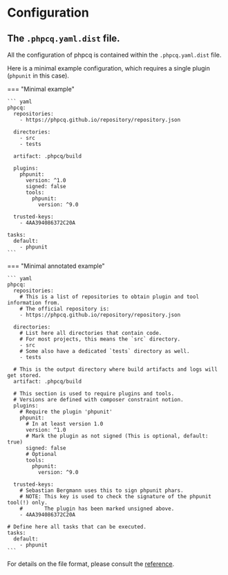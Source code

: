 # Configuration

## The `.phpcq.yaml.dist` file.

All the configuration of phpcq is contained within the `.phpcq.yaml.dist` file.

Here is a minimal example configuration, which requires a single plugin (`phpunit` in this case).

=== "Minimal example"

    ``` yaml
    phpcq:
      repositories:
        - https://phpcq.github.io/repository/repository.json

      directories:
        - src
        - tests

      artifact: .phpcq/build

      plugins:
        phpunit:
          version: ^1.0
          signed: false
          tools:
            phpunit:
              version: ^9.0

      trusted-keys:
        - 4AA394086372C20A

    tasks:
      default:
        - phpunit
    ```

=== "Minimal annotated example"

    ``` yaml
    phpcq:
      repositories:
        # This is a list of repositories to obtain plugin and tool information from.
        # The official repository is:
        - https://phpcq.github.io/repository/repository.json

      directories:
        # List here all directories that contain code.
        # For most projects, this means the `src` directory.
        - src
        # Some also have a dedicated `tests` directory as well.
        - tests

      # This is the output directory where build artifacts and logs will get stored.
      artifact: .phpcq/build

      # This section is used to require plugins and tools.
      # Versions are defined with composer constraint notion.
      plugins:
        # Require the plugin 'phpunit'
        phpunit:
          # In at least version 1.0
          version: ^1.0
          # Mark the plugin as not signed (This is optional, default: true)
          signed: false
          # Optional
          tools:
            phpunit:
              version: ^9.0

      trusted-keys:
        # Sebastian Bergmann uses this to sign phpunit phars.
        # NOTE: This key is used to check the signature of the phpunit tool(!) only.
        #       The plugin has been marked unsigned above.
        - 4AA394086372C20A

    # Define here all tasks that can be executed.
    tasks:
      default:
        - phpunit
    ```

For details on the file format, please consult the [reference](../phpcq-yaml-reference.md).
